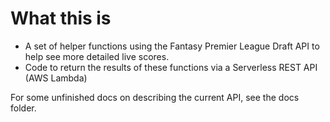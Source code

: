 # What this is

* A set of helper functions using the Fantasy Premier League Draft API to help see more detailed live scores.
* Code to return the results of these functions via a Serverless REST API (AWS Lambda)

For some unfinished docs on describing the current API, see the docs folder.